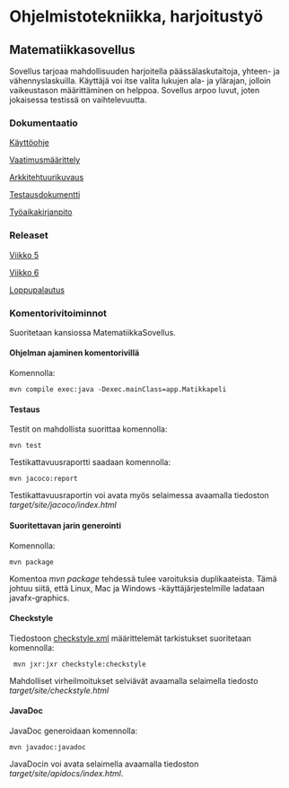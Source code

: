 
# Ohjelmistotekniikka, harjoitustyö

## Matematiikkasovellus

Sovellus tarjoaa mahdollisuuden harjoitella päässälaskutaitoja, yhteen- ja vähennyslaskuilla.
Käyttäjä voi itse valita lukujen ala- ja ylärajan, jolloin vaikeustason määrittäminen on helppoa.
Sovellus arpoo luvut, joten jokaisessa testissä on vaihtelevuutta.

### Dokumentaatio

[Käyttöohje](dokumentaatio/kayttoohje.md)

[Vaatimusmäärittely](dokumentaatio/vaatimusmäärittely.md)

[Arkkitehtuurikuvaus](dokumentaatio/arkkitehtuuri.md)

[Testausdokumentti](dokumentaatio/testausdokumentti.md)

[Työaikakirjanpito](dokumentaatio/tuntikirjanpito.md)

### Releaset

[Viikko 5](https://github.com/heiniauvinen/ot-harjoitustyo/releases/tag/Viikko5)

[Viikko 6](https://github.com/heiniauvinen/ot-harjoitustyo/releases/tag/Viikko6)

[Loppupalautus](https://github.com/heiniauvinen/ot-harjoitustyo/releases/tag/Loppupalautus)

### Komentorivitoiminnot

Suoritetaan kansiossa MatematiikkaSovellus.

#### Ohjelman ajaminen komentorivillä

Komennolla:

```
mvn compile exec:java -Dexec.mainClass=app.Matikkapeli
```


#### Testaus

Testit on mahdollista suorittaa komennolla:

```
mvn test
```
Testikattavuusraportti saadaan komennolla:

```
mvn jacoco:report
```

Testikattavuusraportin voi avata myös selaimessa avaamalla tiedoston _target/site/jacoco/index.html_

#### Suoritettavan jarin generointi

Komennolla:

```
mvn package
```

Komentoa _mvn package_ tehdessä tulee varoituksia duplikaateista. Tämä johtuu siitä, että 
Linux, Mac ja Windows -käyttäjärjestelmille ladataan javafx-graphics.

#### Checkstyle

Tiedostoon [checkstyle.xml](MatematiikkaSovellus/checkstyle.xml) määrittelemät tarkistukset suoritetaan komennolla:

```
 mvn jxr:jxr checkstyle:checkstyle
```

Mahdolliset virheilmoitukset selviävät avaamalla selaimella tiedosto _target/site/checkstyle.html_

#### JavaDoc

JavaDoc generoidaan komennolla:

```
mvn javadoc:javadoc
```

JavaDocin voi avata selaimella avaamalla tiedoston _target/site/apidocs/index.html_.









  


